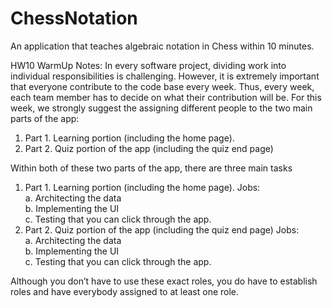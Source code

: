 # ChessNotation
An application that teaches algebraic notation in Chess within 10 minutes.

HW10 WarmUp Notes:
In every software project, dividing work into individual responsibilities is challenging. However,
it is extremely important that everyone contribute to the code base every week. Thus, every
week, each team member has to decide on what their contribution will be. For this week, we
strongly suggest the assigning different people to the two main parts of the app:
1. Part 1. Learning portion (including the home page).
2. Part 2. Quiz portion of the app (including the quiz end page)
   
Within both of these two parts of the app, there are three main tasks
1. Part 1. Learning portion (including the home page). Jobs:<br>
  a. Architecting the data<br>
  b. Implementing the UI<br>
  c. Testing that you can click through the app.
2. Part 2. Quiz portion of the app (including the quiz end page) Jobs:<br>
  a. Architecting the data<br>
  b. Implementing the UI<br>
  c. Testing that you can click through the app.<br>
  
Although you don’t have to use these exact roles, you do have to establish roles and have
everybody assigned to at least one role.
